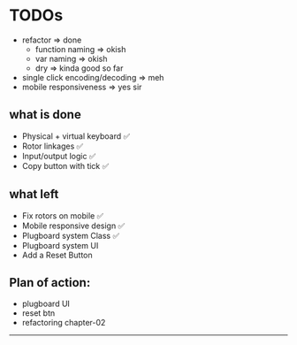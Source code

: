 # TODOs
- refactor => done
  - function naming => okish
  - var naming => okish
  - dry => kinda good so far
- single click encoding/decoding => meh
- mobile responsiveness => yes sir

## what is done
- Physical + virtual keyboard ✅
- Rotor linkages ✅
- Input/output logic ✅
- Copy button with tick ✅

## what left
- Fix rotors on mobile ✅
- Mobile responsive design ✅
- Plugboard system Class ✅
- Plugboard system UI <!-- ✅ -->
- Add a Reset Button

## Plan of action:
- plugboard UI <!-- ✅ -->
- reset btn <!-- ✅ -->
- refactoring chapter-02
---
<!-- ## backend dev begins -->
